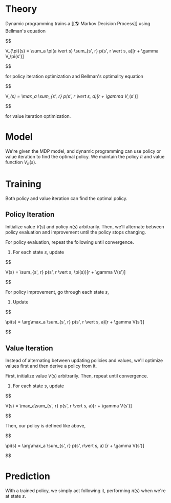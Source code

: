

# Theory
Dynamic programming trains a [[🌎 Markov Decision Process]] using Bellman's equation 

$$

V_{\pi}(s) = \sum_a \pi(a \vert s) \sum_{s', r} p(s', r \vert s, a)[r + \gamma V_\pi(s')]

$$

 for policy iteration optimization and Bellman's optimality equation 

$$

V_*(s) = \max_a \sum_{s', r} p(s', r \vert s, a)[r + \gamma V_*(s')]

$$

 for value iteration optimization.

# Model
We're given the MDP model, and dynamic programming can use policy or value iteration to find the optimal policy. We maintain the policy $\pi$ and value function $V_\pi(s)$.

# Training
Both policy and value iteration can find the optimal policy.

## Policy Iteration
Initialize value $V(s)$ and policy $\pi(s)$ arbitrarily. Then, we'll alternate between policy evaluation and improvement until the policy stops changing.

For policy evaluation, repeat the following until convergence.
1. For each state $s$, update 

$$

V(s) = \sum_{s', r} p(s', r \vert s, \pi(s))[r + \gamma V(s')]

$$

For policy improvement, go through each state $s$,
1. Update 

$$

\pi(s) = \arg\max_a \sum_{s', r} p(s', r \vert s, a)[r + \gamma V(s')]

$$

## Value Iteration
Instead of alternating between updating policies and values, we'll optimize values first and then derive a policy from it.

First, initialize value $V(s)$ arbitrarily. Then, repeat until convergence.
1. For each state $s$, update 

$$

V(s) = \max_a\sum_{s', r} p(s', r \vert s, a)[r + \gamma V(s')]

$$

Then, our policy is defined like above, 

$$

\pi(s) = \arg\max_a \sum_{s', r} p(s', r\vert s, a) [r + \gamma V(s')]

$$

# Prediction
With a trained policy, we simply act following it, performing $\pi(s)$ when we're at state $s$.


